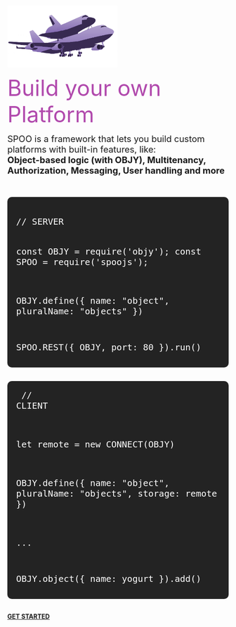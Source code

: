<!-- _coverpage.md -->

<div style="height:100px"></div>

<img src="assets/img/shuttlecarrier.png" style="width: 250px;max-width:100%;">

<span style="font-size: 50px;color:#b14aad">Build your own Platform
</span>
<br>


<span style="font-size:20px">
SPOO is a framework that lets you build custom platforms with built-in features, like:<br> <b>Object-based logic (with OBJY), Multitenancy, Authorization, Messaging, User handling and more</b>
</span>
<br><br>
<br>


<div>
	<div style="display: inline-block;">
		<pre style="border-radius: 10px;background:#232323;text-align: left;padding: 20px;">
          	<code class="javascript" style="text-align: left;color: white;font-size:20px;" >
// SERVER

const OBJY = require('objy');
const SPOO = require('spoojs');

OBJY.define({
  name: "object",
  pluralName: "objects"
})

SPOO.REST({
  OBJY,
  port: 80
}).run()
</code></pre>
	</div>
	<div style="display: inline-block;"><pre style="border-radius: 10px;background:#232323;text-align: left;padding: 20px;">
          	<code class="javascript" style="color: white;font-size:20px;" >
// CLIENT

let remote = new CONNECT(OBJY)

OBJY.define({
  name: "object",
  pluralName: "objects",
  storage: remote
})

...

OBJY.object({
	name: yogurt
}).add()
</code></pre></div>
</div>

<a class="btn" href="/docs"><b>GET STARTED</b></a>
<div style="height:10px"></div>

<center style="width: 100%;align-items: center;justify-content: center;max-width:100%;white-space:nowrap">

</center>
